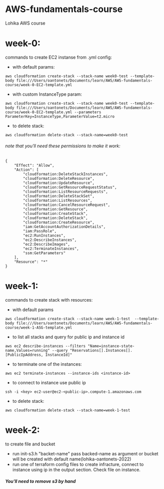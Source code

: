# AWS-fundamentals-course
Lohika AWS course

# week-0:
commands to create EC2 instanse from .yml config:
- with default params:
```
aws cloudformation create-stack --stack-name week0-test --template-body file:///Users/oantonets/Documents/learn/AWS/AWS-fundamentals-course/week-0-EC2-template.yml 
```
- with custom InstanceType param:
```
aws cloudformation create-stack --stack-name week0-test --template-body file:///Users/oantonets/Documents/learn/AWS/AWS-fundamentals-course/week-0-EC2-template.yml --parameters ParameterKey=InstanceType,ParameterValue=t2.micro
```

- to delete stack:
```
aws cloudformation delete-stack --stack-name=week0-test
```

###### note that you'll need these permissions to make it work:
```
{
    "Effect": "Allow",
    "Action": [
        "cloudformation:DeleteStackInstances",
        "cloudformation:DeleteResource",
        "cloudformation:UpdateResource",
        "cloudformation:GetResourceRequestStatus",
        "cloudformation:ListResourceRequests",
        "cloudformation:DeleteStackSet",
        "cloudformation:ListResources",
        "cloudformation:CancelResourceRequest",
        "cloudformation:GetResource",
        "cloudformation:CreateStack",
        "cloudformation:DeleteStack",
        "cloudformation:CreateResource",
        "iam:GetAccountAuthorizationDetails",
        "iam:PassRole",
        "ec2:RunInstances",
        "ec2:DescribeInstances",
        "ec2:DescribeImages",
        "ec2:TerminateInstances",
        "ssm:GetParameters"
    ],
    "Resource": "*"
}
```

# week-1:
commands to create stack with resources:
- with default params 
```
aws cloudformation create-stack --stack-name week-1-test  --template-body file:///Users/oantonets/Documents/learn/AWS/AWS-fundamentals-course/week-1-ASG-template.yml
```
- to list all stacks and query for public ip and instance id
```
aws ec2 describe-instances --filters "Name=instance-state-name,Values=running" --query "Reservations[].Instances[].[PublicIpAddress, InstanceId]"
```

- to terminate one of the instances:
```
aws ec2 terminate-instances --instance-ids <instance-id>
```

- to connect to instance use public ip
```
ssh -i <key> ec2-user@ec2-<public-ip>.compute-1.amazonaws.com
```

- to delete stack:
```
aws cloudformation delete-stack --stack-name=week-1-test
```

# week-2:
to create file and bucket
- run init-s3.h "backet-name"
pass backed-name as argument or bucket will be created with default name(lohika-oantonets-2022)
- run one of terraform config files to create infracture, connect to instance using ip in the output section.
Check file on instance.

##### You'll need to remove s3 by hand